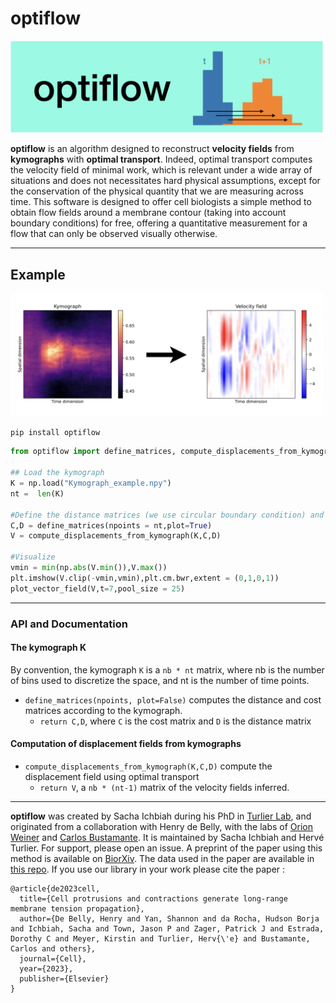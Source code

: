 # optiflow
<img src="Images/optiflow_logo.png" alt="drawing" width="500"/>

**optiflow** is an algorithm designed to reconstruct **velocity fields** from **kymographs** with **optimal transport**. Indeed, optimal transport computes the velocity field of minimal work, which is relevant under a wide array of situations and does not necessitates hard physical assumptions, except for the conservation of the physical quantity that we are measuring across time.
This software is designed to offer cell biologists a simple method to obtain flow fields around a membrane contour (taking into account boundary conditions) for free, offering a quantitative measurement for a flow that can only be observed visually otherwise.


---
## Example
<img src="Images/optiflow_example.png" alt="drawing" width="500"/>


```shell
pip install optiflow

```

```py
from optiflow import define_matrices, compute_displacements_from_kymograph,plot_vector_field

## Load the kymograph
K = np.load("Kymograph_example.npy")
nt =  len(K)

#Define the distance matrices (we use circular boundary condition) and compute the displacements
C,D = define_matrices(npoints = nt,plot=True)
V = compute_displacements_from_kymograph(K,C,D)

#Visualize 
vmin = min(np.abs(V.min()),V.max())
plt.imshow(V.clip(-vmin,vmin),plt.cm.bwr,extent = (0,1,0,1))
plot_vector_field(V,t=7,pool_size = 25)

```
---

### API and Documentation

#### The kymograph K 
By convention, the kymograph `K` is a `nb * nt` matrix, where nb is the number of bins used to discretize the space, and nt is the number of time points. 


- `define_matrices(npoints, plot=False)` computes the distance and cost matrices according to the kymograph. 
    - `return C,D`, where `C` is the cost matrix and `D` is the distance matrix


#### Computation of displacement fields from kymographs
- `compute_displacements_from_kymograph(K,C,D)` compute the displacement field using optimal transport
	- `return V`, a `nb * (nt-1)` matrix of the velocity fields inferred. 

---

**optiflow** was created by Sacha Ichbiah during his PhD in [Turlier Lab](https://www.turlierlab.com), and originated from a collaboration with Henry de Belly, with the labs of [Orion Weiner](https://weinerlab.com) and [Carlos Bustamante](https://bustamante.berkeley.edu). It is maintained by Sacha Ichbiah and Hervé Turlier. For support, please open an issue.
A preprint of the paper using this method is available on [BiorXiv](https://www.biorxiv.org/content/10.1101/2022.09.07.507005v1). The data used in the paper are available in [this repo](https://github.com/VirtualEmbryo/membrane-cortex-tension). If you use our library in your work please cite the paper : 

```
@article{de2023cell,
  title={Cell protrusions and contractions generate long-range membrane tension propagation},
  author={De Belly, Henry and Yan, Shannon and da Rocha, Hudson Borja and Ichbiah, Sacha and Town, Jason P and Zager, Patrick J and Estrada, Dorothy C and Meyer, Kirstin and Turlier, Herv{\'e} and Bustamante, Carlos and others},
  journal={Cell},
  year={2023},
  publisher={Elsevier}
}
```

